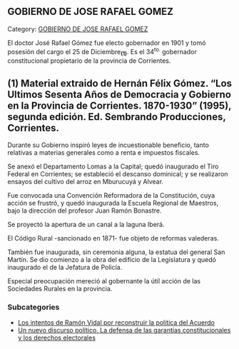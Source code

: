 ## GOBIERNO DE JOSE RAFAEL GOMEZ

Category: [GOBIERNO DE JOSE RAFAEL GOMEZ](http://descubrircorrientes.com.ar/2012/index.php/4601-corrientes-en-la-familia-argentina-1870-a-la-actualidad/gobiernos-liberales-de-virasoro-a-resoagli-1897-1909/gobierno-de-jose-rafael-gomez)

El doctor José Rafael Gómez fue electo gobernador en 1901 y tomó posesión del cargo el 25 de Diciembre<sub><strong>(1)</strong></sub>. Es el 34<sup>to.</sup> gobernador constitucional propietario de la provincia de Corrientes.

## **(1) Material extraido de Hernán Félix Gómez. “Los Ultimos Sesenta Años de Democracia y Gobierno en la Provincia de Corrientes. 1870-1930” (1995), segunda edición. Ed. Sembrando Producciones, Corrientes.**

Durante su Gobierno inspiró leyes de incuestionable beneficio, tanto relativas a materias generales como a renta e impuestos fiscales.

Se anexó el Departamento Lomas a la Capital; quedó inaugurado el Tiro Federal en Corrientes; se estableció el descanso dominical; y se realizaron ensayos del cultivo del arroz en Mburucuyá y Alvear.

Fue convocada una Convención Reformadora de la Constitución, cuya acción se frustró, y quedó inaugurada la Escuela Regional de Maestros, bajo la dirección del profesor Juan Ramón Bonastre.

Se proyectó la apertura de un canal a la laguna Iberá.

El Código Rural -sancionado en 1871- fue objeto de reformas valederas.

También fue inaugurada, sin ceremonia alguna, la estatua del general San Martín. Se dio comienzo a la obra del edificio de la Legislatura y quedó inaugurado el de la Jefatura de Policía.

Especial preocupación mereció al gobernante la útil acción de las Sociedades Rurales en la provincia.

### Subcategories

-   [Los intentos de Ramón Vidal por reconstruir la política del Acuerdo](http://descubrircorrientes.com.ar/2012/index.php/4637-corrientes-en-la-familia-argentina-1870-a-la-actualidad/gobiernos-liberales-de-virasoro-a-resoagli-1897-1909/gobierno-de-jose-rafael-gomez/los-intentos-de-ramon-vidal-por-reconstruir-la-politica-del-acuerdo)
-   [Un nuevo discurso político. La defensa de las garantías constitucionales y los derechos electorales](http://descubrircorrientes.com.ar/2012/index.php/4638-corrientes-en-la-familia-argentina-1870-a-la-actualidad/gobiernos-liberales-de-virasoro-a-resoagli-1897-1909/gobierno-de-jose-rafael-gomez/un-nuevo-discurso-politico-la-defensa-de-las-garantias-constitucionales-y-los-derechos-electorales)